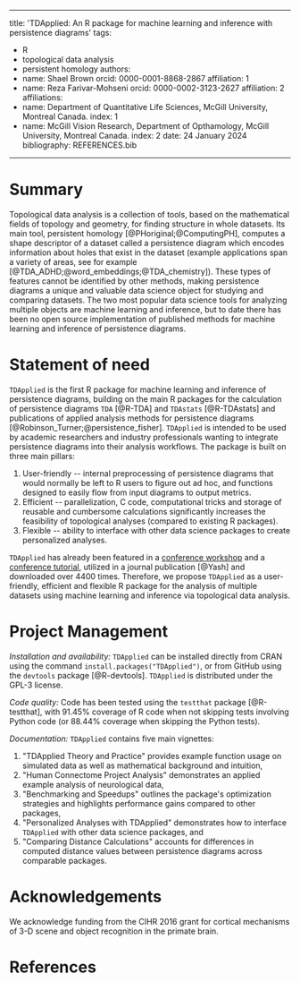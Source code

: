 
---
title: 'TDApplied: An R package for machine learning and inference with persistence diagrams'
tags:
  - R
  - topological data analysis
  - persistent homology
authors:
  - name: Shael Brown
    orcid: 0000-0001-8868-2867
    affiliation: 1
  - name: Reza Farivar-Mohseni
    orcid: 0000-0002-3123-2627
    affiliation: 2
affiliations:
 - name: Department of Quantitative Life Sciences, McGill University, Montreal Canada.
   index: 1
 - name: McGill Vision Research, Department of Opthamology, McGill University, Montreal Canada.
   index: 2
date: 24 January 2024
bibliography: REFERENCES.bib

---

# Summary

Topological data analysis is a collection of tools, based on the mathematical fields of topology and geometry, for finding structure in whole datasets. Its main tool, persistent homology [@PHoriginal;@ComputingPH], computes a shape descriptor of a dataset called a persistence diagram which encodes information about holes that exist in the dataset (example applications span a variety of areas, see for example [@TDA_ADHD;@word_embeddings;@TDA_chemistry]). These types of features cannot be identified by other methods, making persistence diagrams a unique and valuable data science object for studying and comparing datasets. The two most popular data science tools for analyzing multiple objects are machine learning and inference, but to date there has been no open source implementation of published methods for machine learning and inference of persistence diagrams.

# Statement of need

`TDApplied` is the first R package for machine learning and inference of persistence diagrams, building on the main R packages for the calculation of persistence diagrams `TDA` [@R-TDA] and `TDAstats` [@R-TDAstats] and publications of applied analysis methods for persistence diagrams [@Robinson_Turner;@persistence_fisher]. `TDApplied` is intended to be used by academic researchers and industry professionals wanting to integrate persistence diagrams into their analysis workflows. The package is built on three main pillars:

1. User-friendly -- internal preprocessing of persistence diagrams that would normally be left to R users to figure out ad hoc, and functions designed to easily flow from input diagrams to output metrics.
2. Efficient -- parallelization, C code, computational tricks and storage of reusable and cumbersome calculations significantly increases the feasibility of topological analyses (compared to existing R packages).
3. Flexible -- ability to interface with other data science packages to create  personalized analyses.

`TDApplied` has already been featured in a [conference workshop](https://github.com/WoComtoQC/wocomtoqc.github.io/blob/main/abstract.md) and a [conference tutorial](https://www.ihcisociety.org/program/tutorial-lecture), utilized in a journal publication [@Yash] and downloaded over 4400 times. Therefore, we propose `TDApplied` as a user-friendly, efficient and flexible R package for the analysis of multiple datasets using machine learning and inference via topological data analysis.

# Project Management

*Installation and availability:* `TDApplied` can be installed directly from CRAN using the command `install.packages("TDApplied")`, or from GitHub using the `devtools` package [@R-devtools]. `TDApplied` is distributed under the GPL-3 license.

*Code quality:* Code has been tested using the `testthat` package [@R-testthat], with 91.45\% coverage of R code when not skipping tests involving Python code (or 88.44\% coverage when skipping the Python tests).

*Documentation:* `TDApplied` contains five main vignettes: 

1. "TDApplied Theory and Practice" provides example function usage on simulated data as well as mathematical background and intuition, 
2. "Human Connectome Project Analysis" demonstrates an applied example analysis of neurological data, 
3. "Benchmarking and Speedups" outlines the package's optimization strategies and highlights performance gains compared to other packages, 
4. "Personalized Analyses with TDApplied" demonstrates how to interface `TDApplied` with other data science packages, and 
5. "Comparing Distance Calculations" accounts for differences in computed distance values between persistence diagrams across comparable packages.

# Acknowledgements

We acknowledge funding from the CIHR 2016 grant for cortical mechanisms of 3-D scene and object recognition in the primate brain.

# References
